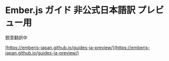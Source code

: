 # Ember.js ガイド 非公式日本語訳 プレビュー用

鋭意翻訳中

[https://emberjs-japan.github.io/guides-ja-preview/](https://emberjs-japan.github.io/guides-ja-preview/)
